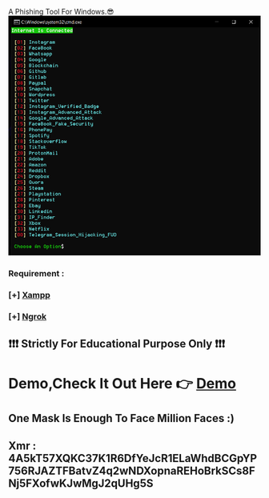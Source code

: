 A Phishing Tool For Windows.😎 <br>
![name-of-you-image](https://github.com/darkuser744/War-Machine/blob/main/War-Machine-Preview.png)
<h3>Requirement :</h3>
<h3>[+] <a href="https://www.apachefriends.org/download.html">Xampp</a></h3>
<h3>[+] <a href="https://ngrok.com">Ngrok</a></h3>
<h2> ❗❗❗ Strictly For Educational Purpose Only ❗❗❗ </h2>
<h1>Demo,Check It Out Here 👉 <a href="https://viralhacks.net/War_Machine_Demo">Demo</a></h1>
<h2>One Mask Is Enough To Face Million Faces :)</h2>
<h2>Xmr : 4A5kT57XQKC37K1R6DfYeJcR1ELaWhdBCGpYP756RJAZTFBatvZ4q2wNDXopnaREHoBrkSCs8FNj5FXofwKJwMgJ2qUHg5S</h2>
